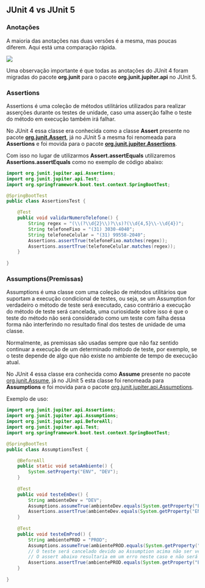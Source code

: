 ## JUnit 4 vs JUnit 5



### Anotações

A maioria das anotações nas duas versões é a mesma, mas poucas diferem. Aqui está uma comparação rápida. 



<img src="C:/Users/Lenovo/Documents/Laboratorios TRT/Testes com Java/JUnit5/imagens/features.png"/>

Uma observação importante é que todas as anotações do JUnit 4 foram migradas do pacote **org.junit** para o pacote **org.junit.jupiter.api** no JUnit 5.



### Assertions

Assertions é uma coleção de métodos utilitários utilizados para realizar asserções durante os testes de unidade, caso uma asserção falhe o teste do método em execução também irá falhar.

No JUnit 4 essa classe era conhecida como a classe **Assert** presente no pacote [**org.junit.Assert**](http://junit.org/junit4/javadoc/4.12/org/junit/Assert.html), já no JUnit 5 a mesma foi renomeada para **Assertions** e foi movida para o pacote  [**org.junit.jupiter.Assertions**](http://junit.org/junit5/docs/current/api/org/junit/jupiter/api/Assertions.html).

Com isso no lugar de utilizarmos **Assert.assertEquals** utilizaremos **Assertions.assertEquals** como no exemplo de código abaixo:

```java
import org.junit.jupiter.api.Assertions;
import org.junit.jupiter.api.Test;
import org.springframework.boot.test.context.SpringBootTest;

@SpringBootTest
public class AssertionsTest {

	@Test
	public void validarNumeroTelefone() {
		String regex = "(\\(?\\d{2}\\)?\\s)?(\\d{4,5}\\-\\d{4})";
		String telefoneFixo = "(31) 3030-4040";
		String telefoneCelular = "(31) 99558-2040";
		Assertions.assertTrue(telefoneFixo.matches(regex));
		Assertions.assertTrue(telefoneCelular.matches(regex));
	}
	
}
```



### Assumptions(Premissas)

Assumptions é uma classe com uma coleção de métodos utilitários que suportam a execução condicional de testes, ou seja, se um Assumption for verdadeiro o método de teste será executado, caso contrário a execução do método de teste será cancelada, uma curiosidade sobre isso é que o teste do método não será considerado como um teste com falha dessa forma não interferindo no resultado final dos testes de unidade de uma classe.

Normalmente, as premissas são usadas sempre que não faz sentido continuar a execução de um determinado método de teste, por exemplo, se o teste depende de algo que não existe no ambiente de tempo de execução atual.

No JUnit 4 essa classe era conhecida como **Assume** presente no pacote  [org.junit.Assume](http://junit.org/junit4/javadoc/4.12/org/junit/Assume.html), já no JUnit 5 esta classe foi renomeada para **Assumptions** e foi movida para o pacote  [org.junit.jupiter.api.Assumptions](http://junit.org/junit5/docs/current/api/org/junit/jupiter/api/Assumptions.html).

Exemplo de uso:

```java
import org.junit.jupiter.api.Assertions;
import org.junit.jupiter.api.Assumptions;
import org.junit.jupiter.api.BeforeAll;
import org.junit.jupiter.api.Test;
import org.springframework.boot.test.context.SpringBootTest;

@SpringBootTest
public class AssumptionsTest {

	@BeforeAll
	public static void setaAmbiente() {
		System.setProperty("ENV", "DEV");
	}
	
	@Test
	public void testeEmDev() {
		String ambienteDev = "DEV";
		Assumptions.assumeTrue(ambienteDev.equals(System.getProperty("ENV")));
		Assertions.assertTrue(ambienteDev.equals(System.getProperty("ENV")));
	}
	
	@Test
	public void testeEmProd() {
		String ambientePROD = "PROD";
		Assumptions.assumeTrue(ambientePROD.equals(System.getProperty("ENV")));
		// O teste será cancelado devido ao Assumption acima não ser verdadeiro
		// O assert abaixo resultaria em um erro neste caso e não será executado
		Assertions.assertTrue(ambientePROD.equals(System.getProperty("ENV")));
	}
	
}
```



